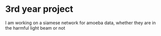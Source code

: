 # 3rd year project
I am working on a siamese network for amoeba data, whether they are in the harmful light beam or not

